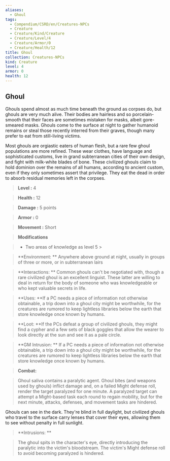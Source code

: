 ```yaml
---
aliases:
  - Ghoul
tags:
  - Compendium/CSRD/en/Creatures-NPCs
  - Creature
  - Creature/Kind/Creature
  - Creature/Level/4
  - Creature/Armor/0
  - Creature/Health/12
title: Ghoul
collection: Creatures-NPCs
kind: Creature
level: 4
armor: 0
health: 12
---
```

## Ghoul    
Ghouls spend almost as much time beneath the ground as corpses do, but ghouls are very much alive. Their bodies are hairless and so porcelain-smooth that their faces are sometimes mistaken for masks, albeit gore-smeared masks. Ghouls come to the surface at night to gather humanoid remains or steal those recently interred from their graves, though many prefer to eat from still-living victims.  
Most ghouls are orgiastic eaters of human flesh, but a rare few ghoul populations are more refined. These wear clothes, have language and sophisticated customs, live in grand subterranean cities of their own design, and fight with milk-white blades of bone. These civilized ghouls claim to hold dominion over the remains of all humans, according to ancient custom, even if they only sometimes assert that privilege. They eat the dead in order to absorb residual memories left in the corpses.    
  
    
> **Level :** 4    
> **Health :** 12    
> **Damage :** 5 points    
> **Armor :** 0    
> **Movement :** Short    
> **Modifications**    
>- Two areas of knowledge as level 5 >  
>    
> **Environment: ** Anywhere above ground at night, usually in groups of three or more, or in subterranean lairs    
> **Interactions: ** Common ghouls can't be negotiated with, though a rare civilized ghoul is an excellent linguist. These latter are willing to deal in return for the body of someone who was knowledgeable or who kept valuable secrets in life.    
> **Uses: **If a PC needs a piece of information not otherwise obtainable, a trip down into a ghoul city might be worthwhile, for the creatures are rumored to keep lightless libraries below the earth that store knowledge once known by humans.    
> **Loot: **If the PCs defeat a group of civilized ghouls, they might find a cypher and a few sets of black goggles that allow the wearer to look directly at the sun and see it as a pale circle.    
> **GM Intrusion: ** If a PC needs a piece of information not otherwise obtainable, a trip down into a ghoul city might be worthwhile, for the creatures are rumored to keep lightless libraries below the earth that store knowledge once known by humans.    
  
> **Combat:**   
> Ghoul saliva contains a paralytic agent. Ghoul bites (and weapons used by ghouls) inflict damage and, on a failed Might defense roll, render the target paralyzed for one minute. A paralyzed target can attempt a Might-based task each round to regain mobility, but for the next minute, attacks, defenses, and movement tasks are hindered.  
Ghouls can see in the dark. They're blind in full daylight, but civilized ghouls who travel to the surface carry lenses that cover their eyes, allowing them to see without penalty in full sunlight.    
    
  
> **Intrusions: **   
> The ghoul spits in the character's eye, directly introducing the paralytic into the victim's bloodstream. The victim's Might defense roll to avoid becoming paralyzed is hindered.    
